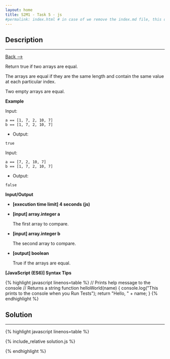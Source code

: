 ```yaml
---
layout: home
title: S2M1 - Task 5 - js
#permalink: index.html # in case of we remove the index.md file, this doc will be the index page
---
```


<div class="row">
<div class="columnStmt" markdown="1">

##  Description
------

[Back --> ](../README.md)

Return true if two arrays are equal.

The arrays are equal if they are the same length and contain the same value at each particular index.

Two empty arrays are equal.

**Example**

Input:

```
a == [1, 7, 2, 10, 7]
b == [1, 7, 2, 10, 7]
```

-   Output:

```
true
```

Input:

```
a == [7, 2, 10, 7]
b == [1, 7, 2, 10, 7]
```

-   Output:

```
false
```

**Input/Output**

* **[execution time limit] 4 seconds (js)**

* **[input] array.integer a**

    The first array to compare.

* **[input] array.integer b**

    The second array to compare.

* **[output] boolean**

    True if the arrays are equal.

**[JavaScript (ES6)] Syntax Tips**

{% highlight javascript linenos=table %}
// Prints help message to the console
// Returns a string
function helloWorld(name) {
    console.log("This prints to the console when you Run Tests");
    return "Hello, " + name;
}
{% endhighlight %}

</div>
<div class="columnSol" markdown="1">

## Solution
------

{% highlight javascript linenos=table %}

{% include_relative solution.js %}

{% endhighlight %}

</div>
</div>